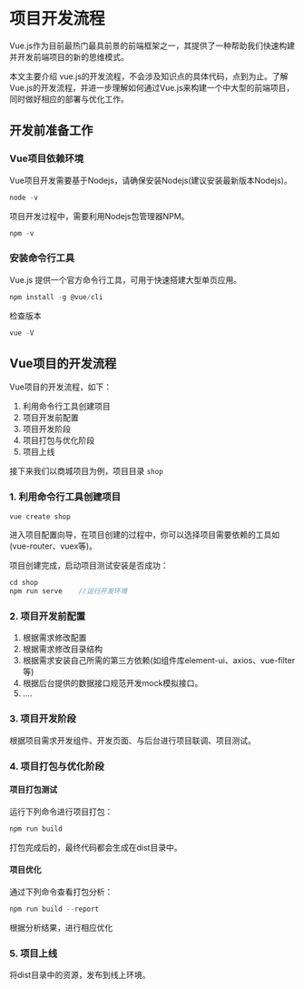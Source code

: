 # 项目开发流程

Vue.js作为目前最热门最具前景的前端框架之一，其提供了一种帮助我们快速构建并开发前端项目的新的思维模式。

本文主要介绍 vue.js的开发流程，不会涉及知识点的具体代码，点到为止。了解Vue.js的开发流程，并进一步理解如何通过Vue.js来构建一个中大型的前端项目，同时做好相应的部署与优化工作。

## 开发前准备工作

### Vue项目依赖环境

Vue项目开发需要基于Nodejs，请确保安装Nodejs(建议安装最新版本Nodejs)。

```js
node -v
```

项目开发过程中，需要利用Nodejs包管理器NPM。

```js
npm -v
```

### 安装命令行工具

Vue.js 提供一个官方命令行工具，可用于快速搭建大型单页应用。

```js
npm install -g @vue/cli
```

检查版本

```js
vue -V
```

## Vue项目的开发流程

Vue项目的开发流程，如下：

1. 利用命令行工具创建项目
2. 项目开发前配置
3. 项目开发阶段
4. 项目打包与优化阶段
5. 项目上线

接下来我们以商城项目为例，项目目录 `shop`

### 1. 利用命令行工具创建项目

```js
vue create shop
```

进入项目配置向导，在项目创建的过程中，你可以选择项目需要依赖的工具如(vue-router、vuex等)。

项目创建完成，启动项目测试安装是否成功：

```js
cd shop
npm run serve    //运行开发环境
```

### 2. 项目开发前配置

1. 根据需求修改配置
2. 根据需求修改目录结构
3. 根据需求安装自己所需的第三方依赖(如组件库element-ui、axios、vue-filter等)
4. 根据后台提供的数据接口规范开发mock模拟接口。
5. ....

### 3. 项目开发阶段

根据项目需求开发组件、开发页面、与后台进行项目联调、项目测试。

### 4. 项目打包与优化阶段

#### 项目打包测试

运行下列命令进行项目打包：

```js
npm run build
```

打包完成后的，最终代码都会生成在dist目录中。

#### 项目优化

通过下列命令查看打包分析：

```js
npm run build --report
```

根据分析结果，进行相应优化

### 5. 项目上线

将dist目录中的资源，发布到线上环境。
